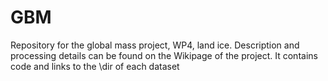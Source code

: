 # GBM
Repository for the global mass project, WP4, land ice.
Description and processing details can be found on the Wikipage of the project.
It contains code and links to the \dir of each dataset
